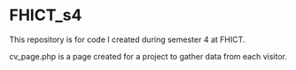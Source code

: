 # FHICT_s4
This repository is for code I created during semester 4 at FHICT.

cv_page.php is a page created for a project to gather data from each visitor. 
